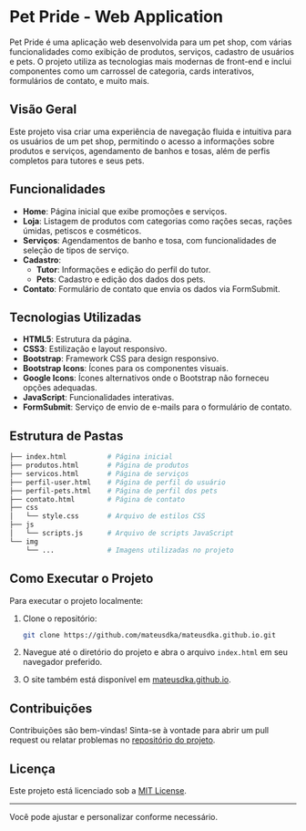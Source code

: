 # Pet Pride - Web Application

Pet Pride é uma aplicação web desenvolvida para um pet shop, com várias funcionalidades como exibição de produtos, serviços, cadastro de usuários e pets. O projeto utiliza as tecnologias mais modernas de front-end e inclui componentes como um carrossel de categoria, cards interativos, formulários de contato, e muito mais.

## Visão Geral

Este projeto visa criar uma experiência de navegação fluida e intuitiva para os usuários de um pet shop, permitindo o acesso a informações sobre produtos e serviços, agendamento de banhos e tosas, além de perfis completos para tutores e seus pets.

## Funcionalidades

- **Home**: Página inicial que exibe promoções e serviços.
- **Loja**: Listagem de produtos com categorias como rações secas, rações úmidas, petiscos e cosméticos.
- **Serviços**: Agendamentos de banho e tosa, com funcionalidades de seleção de tipos de serviço.
- **Cadastro**:
  - **Tutor**: Informações e edição do perfil do tutor.
  - **Pets**: Cadastro e edição dos dados dos pets.
- **Contato**: Formulário de contato que envia os dados via FormSubmit.
  
## Tecnologias Utilizadas

- **HTML5**: Estrutura da página.
- **CSS3**: Estilização e layout responsivo.
- **Bootstrap**: Framework CSS para design responsivo.
- **Bootstrap Icons**: Ícones para os componentes visuais.
- **Google Icons**: Ícones alternativos onde o Bootstrap não forneceu opções adequadas.
- **JavaScript**: Funcionalidades interativas.
- **FormSubmit**: Serviço de envio de e-mails para o formulário de contato.
  
## Estrutura de Pastas

```bash
├── index.html          # Página inicial
├── produtos.html       # Página de produtos
├── servicos.html       # Página de serviços
├── perfil-user.html    # Página de perfil do usuário
├── perfil-pets.html    # Página de perfil dos pets
├── contato.html        # Página de contato
├── css
│   └── style.css       # Arquivo de estilos CSS
├── js
│   └── scripts.js      # Arquivo de scripts JavaScript
└── img
    └── ...             # Imagens utilizadas no projeto
```

## Como Executar o Projeto

Para executar o projeto localmente:

1. Clone o repositório:
   ```bash
   git clone https://github.com/mateusdka/mateusdka.github.io.git
   ```

2. Navegue até o diretório do projeto e abra o arquivo `index.html` em seu navegador preferido.

3. O site também está disponível em [mateusdka.github.io](https://mateusdka.github.io).

## Contribuições

Contribuições são bem-vindas! Sinta-se à vontade para abrir um pull request ou relatar problemas no [repositório do projeto](https://github.com/mateusdka/mateusdka.github.io).

## Licença

Este projeto está licenciado sob a [MIT License](LICENSE).

---

Você pode ajustar e personalizar conforme necessário.
